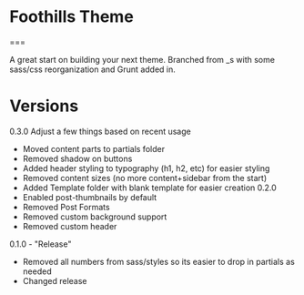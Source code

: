 # Foothills Theme
===

A great start on building your next theme. Branched from _s with some sass/css reorganization and Grunt added in.

# Versions
0.3.0
Adjust a few things based on recent usage
- Moved content parts to partials folder
- Removed shadow on buttons
- Added header styling to typography (h1, h2, etc) for easier styling
- Removed content sizes (no more content+sidebar from the start)
- Added Template folder with blank template for easier creation
0.2.0
- Enabled post-thumbnails by default
- Removed Post Formats
- Removed custom background support
- Removed custom header

0.1.0 - "Release" 
- Removed all numbers from sass/styles so its easier to drop in partials as needed
- Changed release

